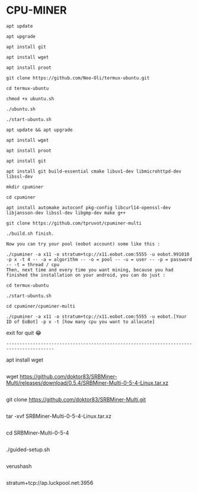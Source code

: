 # CPU-MINER
```
apt update
```
```
apt upgrade
```
```
apt install git
```
```
apt install wget
```
```
apt install proot
```
```
git clone https://github.com/Neo-Oli/termux-ubuntu.git
```
```
cd termux-ubuntu
```
```
chmod +x ubuntu.sh
```
```
./ubuntu.sh
```
```
./start-ubuntu.sh
```
```
apt update && apt upgrade
```
```
apt install wget
```
```
apt install proot
```
```
apt install git
```
```
apt install git build-essential cmake libuv1-dev libmicrohttpd-dev libssl-dev
```
```
mkdir cpuminer
```
```
cd cpuminer
```
```
apt install automake autoconf pkg-config libcurl14-openssl-dev libjansson-dev libssl-dev libgmp-dev make g++
```
```
git clone https://github.com/tpruvot/cpuminer-multi
```
```
./build.sh finish.
```
```
Now you can try your pool (eobot account) some like this :
```
```
./cpuminer -a x11 -o stratum+tcp://x11.eobot.com:5555 -u eobot.991010 -p x -t 4 -- -a = algorithm -- -o = pool -- -u = user -- -p = password -- -t = thread / cpu
Then, next time and every time you want mining, because you had finished the installation on your android, you can do just :
```
```
cd termux-ubuntu
```
```
./start-ubuntu.sh
```
```
cd cpuminer/cpuminer-multi
```
```
./cpuminer -a x11 -o stratum+tcp://x11.eobot.com:5555 -u eobot.[Your ID of EoBot] -p x -t [how many cpu you want to allocate]
```
exit for quit 😂
```
----------------------------------------------------------------------------------------
```
apt install wget
```
```
wget https://github.com/doktor83/SRBMiner-Multi/releases/download/0.5.4/SRBMiner-Multi-0-5-4-Linux.tar.xz
```
```
git clone https://github.com/doktor83/SRBMiner-Multi.git
```
```
tar -xvf SRBMiner-Multi-0-5-4-Linux.tar.xz
```
```
cd SRBMiner-Multi-0-5-4
```
```
./guided-setup.sh
```
```
verushash
```
```
stratum+tcp://ap.luckpool.net:3956
```
